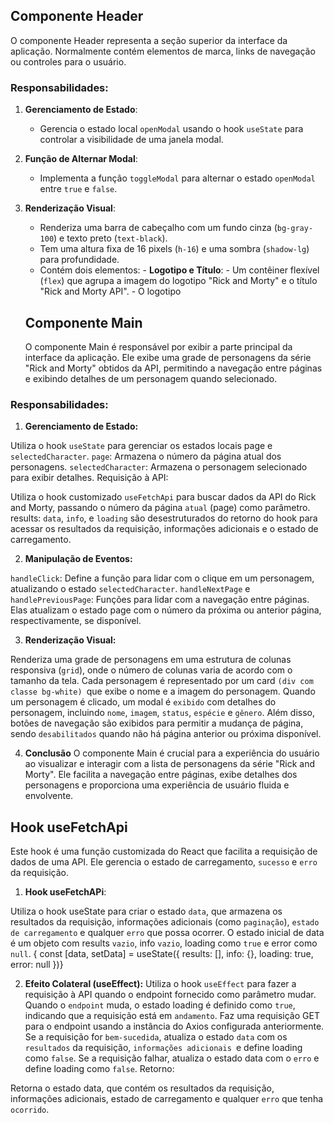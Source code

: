 ## Componente Header

O componente Header representa a seção superior da interface da aplicação. Normalmente contém elementos de marca, links de navegação ou controles para o usuário.

### Responsabilidades:

1. **Gerenciamento de Estado**:

   - Gerencia o estado local `openModal` usando o hook `useState` para controlar a visibilidade de uma janela modal.

2. **Função de Alternar Modal**:

   - Implementa a função `toggleModal` para alternar o estado `openModal` entre `true` e `false`.

3. **Renderização Visual**:

   - Renderiza uma barra de cabeçalho com um fundo cinza (`bg-gray-100`) e texto preto (`text-black`).
   - Tem uma altura fixa de 16 pixels (`h-16`) e uma sombra (`shadow-lg`) para profundidade.
   - Contém dois elementos: - **Logotipo e Título**: - Um contêiner flexível (`flex`) que agrupa a imagem do logotipo "Rick and Morty" e o título "Rick and Morty API". - O logotipo

   ## Componente Main

   O componente Main é responsável por exibir a parte principal da interface da aplicação. Ele exibe uma grade de personagens da série "Rick and Morty" obtidos da API, permitindo a navegação entre páginas e exibindo detalhes de um personagem quando selecionado.

### Responsabilidades:

1. **Gerenciamento de Estado:**

Utiliza o hook `useState` para gerenciar os estados locais page e `selectedCharacter`.
`page`: Armazena o número da página atual dos personagens.
`selectedCharacter`: Armazena o personagem selecionado para exibir detalhes.
Requisição à API:

Utiliza o hook customizado `useFetchApi` para buscar dados da API do Rick and Morty, passando o número da página `atual` (page) como parâmetro.
results: `data`, `info`, e `loading` são desestruturados do retorno do hook para acessar os resultados da requisição, informações adicionais e o estado de carregamento.

2. **Manipulação de Eventos:**

`handleClick`: Define a função para lidar com o clique em um personagem, atualizando o estado `selectedCharacter`.
`handleNextPage` e `handlePreviousPage`: Funções para lidar com a navegação entre páginas. Elas atualizam o estado page com o número da próxima ou anterior página, respectivamente, se disponível.

3. **Renderização Visual:**

Renderiza uma grade de personagens em uma estrutura de colunas responsiva (`grid`), onde o número de colunas varia de acordo com o tamanho da tela.
Cada personagem é representado por um card `(div com classe bg-white) `que exibe o nome e a imagem do personagem.
Quando um personagem é clicado, um modal é `exibido` com detalhes do personagem, incluindo `nome`, `imagem`, `status`, `espécie` e `gênero`.
Além disso, botões de navegação são exibidos para permitir a mudança de página, sendo `desabilitados` quando não há página anterior ou próxima disponível.

4. **Conclusão**
   O componente Main é crucial para a experiência do usuário ao visualizar e interagir com a lista de personagens da série "Rick and Morty". Ele facilita a navegação entre páginas, exibe detalhes dos personagens e proporciona uma experiência de usuário fluida e envolvente.

## Hook useFetchApi

Este hook é uma função customizada do React que facilita a requisição de dados de uma API. Ele gerencia o estado de carregamento, `sucesso` e `erro` da requisição.

1. **Hook useFetchAPi**:

Utiliza o hook useState para criar o estado `data`, que armazena os resultados da requisição, informações adicionais (como `paginação`), `estado de carregamento` e qualquer `erro` que possa ocorrer.
O estado inicial de data é um objeto com results `vazio`, info `vazio`, loading como `true` e error como `null`.
{ const [data, setData] = useState({ results: [], info: {}, loading: true, error: null })}

2. **Efeito Colateral (useEffect):**
   Utiliza o hook `useEffect` para fazer a requisição à API quando o endpoint fornecido como parâmetro mudar.
   Quando o `endpoint` muda, o estado loading é definido como `true`, indicando que a requisição está em `andamento`.
   Faz uma requisição GET para o endpoint usando a instância do Axios configurada anteriormente.
   Se a requisição for `bem-sucedida`, atualiza o estado `data` com os `resultados` da requisição, `informações adicionais `e define loading como `false`.
   Se a requisição falhar, atualiza o estado data com o `erro` e define loading como `false`.
   Retorno:

Retorna o estado data, que contém os resultados da requisição, informações adicionais, estado de carregamento e qualquer `erro` que tenha `ocorrido`.
